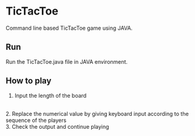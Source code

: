 # TicTacToe
Command line based TicTacToe game using JAVA.

## Run
Run the TicTacToe.java file in JAVA environment.

## How to play
1. Input the length of the board 
<br>
2. Replace the numerical value by giving keyboard input according to the sequence of the players
<br>
3. Check the output and continue playing
